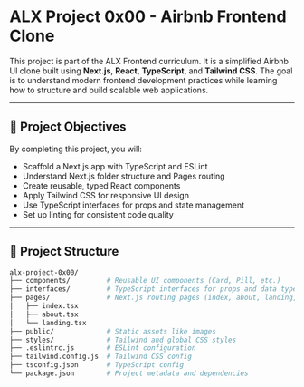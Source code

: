 # ALX Project 0x00 - Airbnb Frontend Clone

This project is part of the ALX Frontend curriculum. It is a simplified Airbnb UI clone built using **Next.js**, **React**, **TypeScript**, and **Tailwind CSS**. The goal is to understand modern frontend development practices while learning how to structure and build scalable web applications.

---

## 🚀 Project Objectives

By completing this project, you will:

- Scaffold a Next.js app with TypeScript and ESLint
- Understand Next.js folder structure and Pages routing
- Create reusable, typed React components
- Apply Tailwind CSS for responsive UI design
- Use TypeScript interfaces for props and state management
- Set up linting for consistent code quality

---

## 📁 Project Structure

```bash
alx-project-0x00/
├── components/         # Reusable UI components (Card, Pill, etc.)
├── interfaces/         # TypeScript interfaces for props and data types
├── pages/              # Next.js routing pages (index, about, landing, etc.)
│   ├── index.tsx
│   ├── about.tsx
│   └── landing.tsx
├── public/             # Static assets like images
├── styles/             # Tailwind and global CSS styles
├── .eslintrc.js        # ESLint configuration
├── tailwind.config.js  # Tailwind CSS config
├── tsconfig.json       # TypeScript config
└── package.json        # Project metadata and dependencies
```
